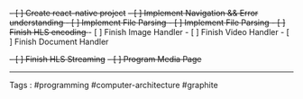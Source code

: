 <del>- [ ] Create react-native project</del>
<del>- [ ] Implement Navigation && Error understanding </del>
<del>- [ ] Implement File Parsing </del>
<del>- [ ] Implement File Parsing </del>
<del>- [ ] Finish HLS encoding </del>
	- [ ] Finish Image Handler
	- [ ] Finish Video Handler
	- [ ] Finish Document Handler
	
<del>- [ ] Finish HLS Streaming</del>
<del>- [ ] Program Media Page</del>
____
Tags : #programming #computer-architecture #graphite